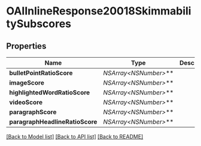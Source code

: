 # OAIInlineResponse20018SkimmabilitySubscores

## Properties
Name | Type | Description | Notes
------------ | ------------- | ------------- | -------------
**bulletPointRatioScore** | **NSArray&lt;NSNumber*&gt;*** |  | [optional] 
**imageScore** | **NSArray&lt;NSNumber*&gt;*** |  | [optional] 
**highlightedWordRatioScore** | **NSArray&lt;NSNumber*&gt;*** |  | [optional] 
**videoScore** | **NSArray&lt;NSNumber*&gt;*** |  | [optional] 
**paragraphScore** | **NSArray&lt;NSNumber*&gt;*** |  | [optional] 
**paragraphHeadlineRatioScore** | **NSArray&lt;NSNumber*&gt;*** |  | [optional] 

[[Back to Model list]](../README.md#documentation-for-models) [[Back to API list]](../README.md#documentation-for-api-endpoints) [[Back to README]](../README.md)


